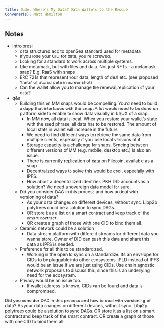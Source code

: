 ```yaml
---
Title: Dude, Where’s My Data? Data Wallets to the Rescue
Convener(s): Matt Hamilton
---
```


## Notes

- intro presi
    - data structured acc to openSea standard used for metadata
    - If you lose your CID for data, you’re screwed. 
    - Looking for a standard to work across multiple systems. 
    - Like metamask, but with files and data. Not just NFTs - a metamask snap? E.g. RaaS with snaps
    - ERC 721s that represent your data, length of deal etc. (see proposed 'traits' of stored data in screenshot) 
    - Can the wallet allow you to manage the renewal/replication of your data?
- q&a
    - Building this on MM snaps would be compelling. You’d need to build a dapp that interfaces with the snap. A lot would need to be done on platform side to enable to show data visually in UI/UX of a snap.
        - In MM now, all data is local. When you restore your wallet’s state with the seed phrase, all data has to be restored. The amount of local state in wallet will increase in the future. 
        - We need to find different ways to retrieve the same data from multiple clients, especially if you lose local versions of it. 
        - Storage capacity is a challenge for snaps. Syncing between different versions of MM (e.g. mobile, desktop etc.) is also an issue. 
        - There is currently replication of data on Filecoin, available as a snap
        - Decentralized ways to solve this would be cool, especially with IPFS. 
        - How about a decentralized identifier. PKH DID accounts as a solution? We need a sovereign data model for sure.
    - Did you consider DAG in this process and how to deal with versioning of data?
        - As your data changes on different devices, without sync. Libp2p polytrees could be a solution to sync DAGs.
        - OR store it as a list on a smart contract and keep track of the smart contract. 
        - OR create a graph of those with one CID to bind them all. 
    - Ceramic network could be a solution 
        - Data stream platform with different streams for different data you wanna store. Owner of DID can push this data and share this data as IPFS is needed. 
    - Preference for all this to be standardized. 
        - Working in the open to sync on a standardize. Its an envelope for CIDs to be pluggable into other ecosystems. IPLD instead of IPFS would be an issue if we are just using CIDs. Use chain agnostic network proposals to discuss this, since this is an underlying need for the ecosystem.
    - Privacy would be an issue too. 
        - If wallet address is known, CIDs can be found and data is compromised. 
 

Did you consider DAG in this process and how to deal with versioning of data?
As your data changes on different devices, without sync. Libp2p polytrees could be a solution to sync DAGs.
OR store it as a list on a smart contract and keep track of the smart contract. 
OR create a graph of those with one CID to bind them all. 
